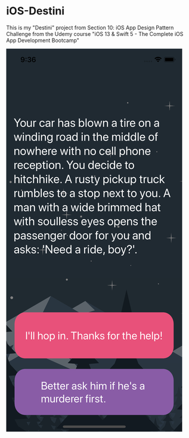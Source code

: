 # iOS-Destini
This is my "Destini" project from Section 10: iOS App Design Pattern Challenge from the Udemy course "iOS 13 & Swift 5 - The Complete iOS App Development Bootcamp"

![](destini-screenshot.png)